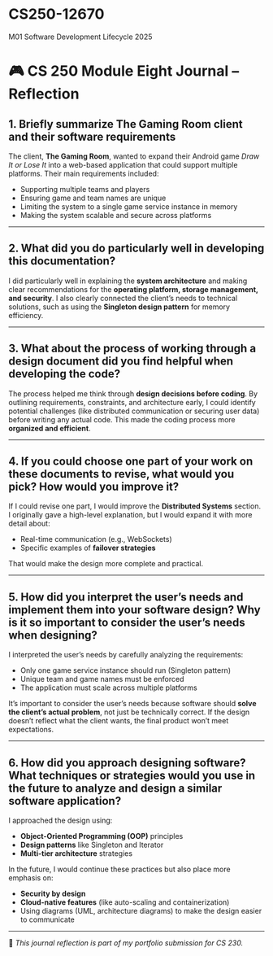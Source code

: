 # CS250-12670
M01 Software Development Lifecycle 2025
# 🎮 CS 250 Module Eight Journal – Reflection

## 1. Briefly summarize The Gaming Room client and their software requirements
The client, **The Gaming Room**, wanted to expand their Android game *Draw It or Lose It* into a web-based application that could support multiple platforms. Their main requirements included:
- Supporting multiple teams and players  
- Ensuring game and team names are unique  
- Limiting the system to a single game service instance in memory  
- Making the system scalable and secure across platforms  

---

## 2. What did you do particularly well in developing this documentation?
I did particularly well in explaining the **system architecture** and making clear recommendations for the **operating platform, storage management, and security**. I also clearly connected the client’s needs to technical solutions, such as using the **Singleton design pattern** for memory efficiency.

---

## 3. What about the process of working through a design document did you find helpful when developing the code?
The process helped me think through **design decisions before coding**. By outlining requirements, constraints, and architecture early, I could identify potential challenges (like distributed communication or securing user data) before writing any actual code. This made the coding process more **organized and efficient**.

---

## 4. If you could choose one part of your work on these documents to revise, what would you pick? How would you improve it?
If I could revise one part, I would improve the **Distributed Systems** section. I originally gave a high-level explanation, but I would expand it with more detail about:
- Real-time communication (e.g., WebSockets)  
- Specific examples of **failover strategies**  

That would make the design more complete and practical.

---

## 5. How did you interpret the user’s needs and implement them into your software design? Why is it so important to consider the user’s needs when designing?
I interpreted the user’s needs by carefully analyzing the requirements:
- Only one game service instance should run (Singleton pattern)  
- Unique team and game names must be enforced  
- The application must scale across multiple platforms  

It’s important to consider the user’s needs because software should **solve the client’s actual problem**, not just be technically correct. If the design doesn’t reflect what the client wants, the final product won’t meet expectations.

---

## 6. How did you approach designing software? What techniques or strategies would you use in the future to analyze and design a similar software application?
I approached the design using:
- **Object-Oriented Programming (OOP)** principles  
- **Design patterns** like Singleton and Iterator  
- **Multi-tier architecture** strategies  

In the future, I would continue these practices but also place more emphasis on:  
- **Security by design**  
- **Cloud-native features** (like auto-scaling and containerization)  
- Using diagrams (UML, architecture diagrams) to make the design easier to communicate  

---

📌 *This journal reflection is part of my portfolio submission for CS 230.*
